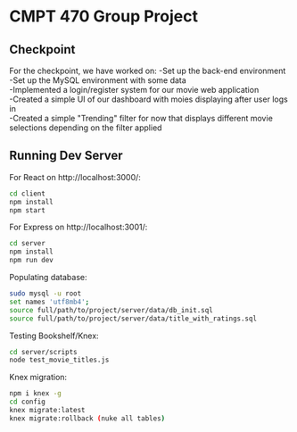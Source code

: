 # CMPT 470 Group Project

## Checkpoint

For the checkpoint, we have worked on:
-Set up the back-end environment <br />
-Set up the MySQL environment with some data <br />
-Implemented a login/register system for our movie web application <br />
-Created a simple UI of our dashboard with moies displaying after user logs in <br />
-Created a simple "Trending" filter for now that displays different movie selections depending on the filter applied

## Running Dev Server

For React on http://localhost:3000/:

```bash
cd client
npm install
npm start
```

For Express on http://localhost:3001/:

```bash
cd server
npm install
npm run dev
```

Populating database:

```bash
sudo mysql -u root
set names 'utf8mb4';
source full/path/to/project/server/data/db_init.sql
source full/path/to/project/server/data/title_with_ratings.sql
```

Testing Bookshelf/Knex:

```bash
cd server/scripts
node test_movie_titles.js
```

Knex migration:

```bash
npm i knex -g
cd config
knex migrate:latest
knex migrate:rollback (nuke all tables)
```
